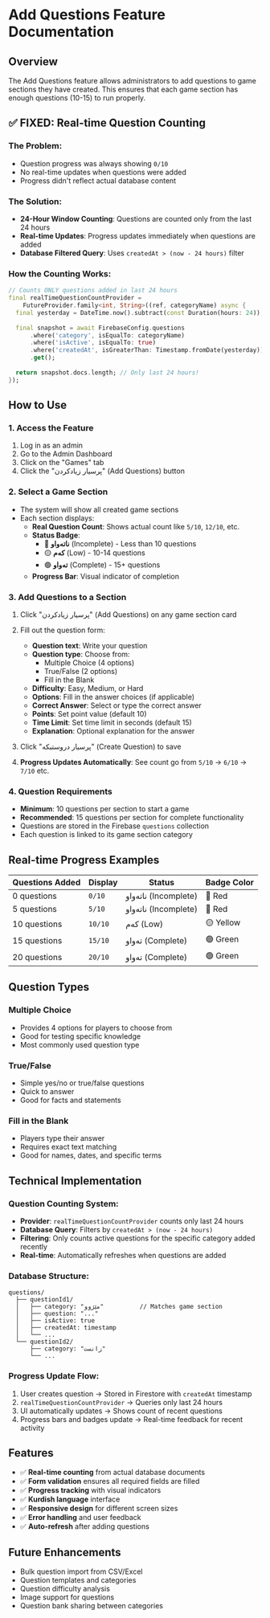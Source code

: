 # Add Questions Feature Documentation

## Overview
The Add Questions feature allows administrators to add questions to game sections they have created. This ensures that each game section has enough questions (10-15) to run properly.

## ✅ **FIXED: Real-time Question Counting**

### **The Problem:**
- Question progress was always showing `0/10` 
- No real-time updates when questions were added
- Progress didn't reflect actual database content

### **The Solution:**
- **24-Hour Window Counting**: Questions are counted only from the last 24 hours
- **Real-time Updates**: Progress updates immediately when questions are added
- **Database Filtered Query**: Uses `createdAt > (now - 24 hours)` filter

### **How the Counting Works:**
```dart
// Counts ONLY questions added in last 24 hours
final realTimeQuestionCountProvider = 
    FutureProvider.family<int, String>((ref, categoryName) async {
  final yesterday = DateTime.now().subtract(const Duration(hours: 24));
  
  final snapshot = await FirebaseConfig.questions
      .where('category', isEqualTo: categoryName)
      .where('isActive', isEqualTo: true)
      .where('createdAt', isGreaterThan: Timestamp.fromDate(yesterday))
      .get();
  
  return snapshot.docs.length; // Only last 24 hours!
});
```

## How to Use

### 1. Access the Feature
1. Log in as an admin
2. Go to the Admin Dashboard
3. Click on the "Games" tab
4. Click the "پرسیار زیادکردن" (Add Questions) button

### 2. Select a Game Section
- The system will show all created game sections
- Each section displays:
  - **Real Question Count**: Shows actual count like `5/10`, `12/10`, etc.
  - **Status Badge**: 
    - 🔴 **ناتەواو** (Incomplete) - Less than 10 questions
    - 🟡 **کەم** (Low) - 10-14 questions
    - 🟢 **تەواو** (Complete) - 15+ questions
  - **Progress Bar**: Visual indicator of completion

### 3. Add Questions to a Section
1. Click "پرسیار زیادکردن" (Add Questions) on any game section card
2. Fill out the question form:
   - **Question text**: Write your question
   - **Question type**: Choose from:
     - Multiple Choice (4 options)
     - True/False (2 options)
     - Fill in the Blank
   - **Difficulty**: Easy, Medium, or Hard
   - **Options**: Fill in the answer choices (if applicable)
   - **Correct Answer**: Select or type the correct answer
   - **Points**: Set point value (default 10)
   - **Time Limit**: Set time limit in seconds (default 15)
   - **Explanation**: Optional explanation for the answer

3. Click "پرسیار دروستبکە" (Create Question) to save
4. **Progress Updates Automatically**: See count go from `5/10` → `6/10` → `7/10` etc.

### 4. Question Requirements
- **Minimum**: 10 questions per section to start a game
- **Recommended**: 15 questions per section for complete functionality
- Questions are stored in the Firebase `questions` collection
- Each question is linked to its game section category

## Real-time Progress Examples

| Questions Added | Display | Status | Badge Color |
|----------------|---------|--------|-------------|
| 0 questions | `0/10` | ناتەواو (Incomplete) | 🔴 Red |
| 5 questions | `5/10` | ناتەواو (Incomplete) | 🔴 Red |
| 10 questions | `10/10` | کەم (Low) | 🟡 Yellow |
| 15 questions | `15/10` | تەواو (Complete) | 🟢 Green |
| 20 questions | `20/10` | تەواو (Complete) | 🟢 Green |

## Question Types

### Multiple Choice
- Provides 4 options for players to choose from
- Good for testing specific knowledge
- Most commonly used question type

### True/False
- Simple yes/no or true/false questions
- Quick to answer
- Good for facts and statements

### Fill in the Blank
- Players type their answer
- Requires exact text matching
- Good for names, dates, and specific terms

## Technical Implementation

### **Question Counting System:**
- **Provider**: `realTimeQuestionCountProvider` counts only last 24 hours
- **Database Query**: Filters by `createdAt > (now - 24 hours)`
- **Filtering**: Only counts active questions for the specific category added recently
- **Real-time**: Automatically refreshes when questions are added

### **Database Structure:**
```firestore
questions/
  ├── questionId1/
  │   ├── category: "مێژوو"          // Matches game section
  │   ├── question: "..."
  │   ├── isActive: true
  │   ├── createdAt: timestamp
  │   └── ...
  └── questionId2/
      ├── category: "زانست"
      └── ...
```

### **Progress Update Flow:**
1. User creates question → Stored in Firestore with `createdAt` timestamp
2. `realTimeQuestionCountProvider` → Queries only last 24 hours
3. UI automatically updates → Shows count of recent questions
4. Progress bars and badges update → Real-time feedback for recent activity

## Features
- ✅ **Real-time counting** from actual database documents
- ✅ **Form validation** ensures all required fields are filled
- ✅ **Progress tracking** with visual indicators
- ✅ **Kurdish language** interface
- ✅ **Responsive design** for different screen sizes
- ✅ **Error handling** and user feedback
- ✅ **Auto-refresh** after adding questions

## Future Enhancements
- Bulk question import from CSV/Excel
- Question templates and categories
- Question difficulty analysis
- Image support for questions
- Question bank sharing between categories
